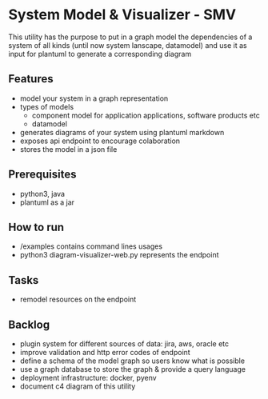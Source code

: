 # System Model & Visualizer - SMV
This utility has the purpose to put in a graph model the dependencies of a system of all kinds
(until now system lanscape, datamodel) and use it as input for plantuml to generate a corresponding diagram

## Features
* model your system in a graph representation
* types of models
    * component model for application applications, software products etc
    * datamodel
* generates diagrams of your system using plantuml markdown
* exposes api endpoint to encourage colaboration
* stores the model in a json file

## Prerequisites
* python3, java
* plantuml as a jar

## How to run
* /examples contains command lines usages
* python3 diagram-visualizer-web.py represents the endpoint

## Tasks
* remodel resources on the endpoint

## Backlog
* plugin system for different sources of data: jira, aws, oracle etc
* improve validation and http error codes of endpoint
* define a schema of the model graph so users know what is possible
* use a graph database to store the graph & provide a query language
* deployment infrastructure: docker, pyenv
* document c4 diagram of this utility

